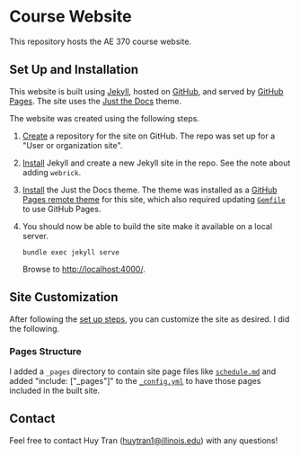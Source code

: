 # Course Website

This repository hosts the AE 370 course website.

## Set Up and Installation

This website is built using [Jekyll](https://jekyllrb.com/), hosted on [GitHub](https://github.com/), and served by [GitHub Pages](https://pages.github.com/). The site uses the [Just the Docs](https://just-the-docs.github.io/just-the-docs/) theme.

The website was created using the following steps.

1. [Create](https://pages.github.com/) a repository for the site on GitHub. The repo was set up for a "User or organization site".

1. [Install](https://jekyllrb.com/docs/) Jekyll and create a new Jekyll site in the repo. See the note about adding `webrick`.

1. [Install](https://just-the-docs.github.io/just-the-docs/) the Just the Docs theme. The theme was installed as a [GitHub Pages remote theme](https://just-the-docs.github.io/just-the-docs/#quick-start-use-as-a-github-pages-remote-theme) for this site, which also required updating [`Gemfile`](Gemfile) to use GitHub Pages.

1. You should now be able to build the site make it available on a local server.

    ```
    bundle exec jekyll serve
    ```

    Browse to [http://localhost:4000/](http://localhost:4000/).

## Site Customization

After following the [set up steps](#set-up-and-installation), you can customize the site as desired. I did the following.

### Pages Structure

I added a `_pages` directory to contain site page files like [`schedule.md`](_pages/schedule.md) and added "include: ["_pages"]" to the [`_config.yml`](_config.yml) to have those pages included in the built site.

## Contact

Feel free to contact Huy Tran (huytran1@illinois.edu) with any questions!